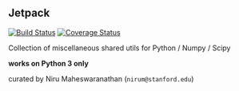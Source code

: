 ## Jetpack

[![Build Status](https://travis-ci.org/nirum/jetpack.svg?branch=master)](https://travis-ci.org/nirum/jetpack)
[![Coverage Status](https://coveralls.io/repos/nirum/jetpack/badge.svg?branch=master&service=github)](https://coveralls.io/github/nirum/jetpack?branch=master)

Collection of miscellaneous shared utils for Python / Numpy / Scipy

**works on Python 3 only**

curated by Niru Maheswaranathan (`nirum@stanford.edu`)
